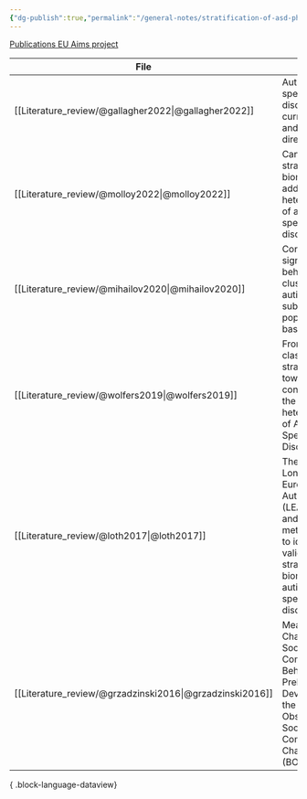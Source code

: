 ```yaml
---
{"dg-publish":true,"permalink":"/general-notes/stratification-of-asd-phenotypes/"}
---
```



[Publications EU Aims project](https://www.aims-2-trials.eu/news/publications/)


| File                                                        | title                                                                                                                                                             | published | journal                                       | Paper_type     | DOI                                                                                                           |
| ----------------------------------------------------------- | ----------------------------------------------------------------------------------------------------------------------------------------------------------------- | --------- | --------------------------------------------- | -------------- | ------------------------------------------------------------------------------------------------------------- |
| [[Literature_review/@gallagher2022\|@gallagher2022]]     | Autism spectrum disorders current issues and future directions                                                                                                    | 2022      | Irish Journal of Psychological Medicine       | journalArticle | <ul><li>https://www.doi.org/10.1017/ipm.2022.34</li><li>10.1017/ipm.2022.34</li></ul>                         |
| [[Literature_review/@molloy2022\|@molloy2022]]           | Can stratification biomarkers address the heterogeneity of autism spectrum disorder?                                                                              | 2022      | Irish Journal of Psychological Medicine       | journalArticle | <ul><li>https://www.doi.org/10.1017/ipm.2021.73</li><li>10.1017/ipm.2021.73</li></ul>                         |
| [[Literature_review/@mihailov2020\|@mihailov2020]]       | Cortical signatures in behaviorally clustered autistic traits subgroups a population-based study                                                                  | 2020      | Translational Psychiatry                      | journalArticle | <ul><li>https://www.doi.org/10.1038/s41398-020-00894-3</li><li>10.1038/s41398-020-00894-3</li></ul>           |
| [[Literature_review/@wolfers2019\|@wolfers2019]]         | From pattern classification to stratification towards conceptualizing the heterogeneity of Autism Spectrum Disorder                                               | 2019      | Neuroscience & Biobehavioral Reviews          | journalArticle | <ul><li>https://www.doi.org/10.1016/j.neubiorev.2019.07.010</li><li>10.1016/j.neubiorev.2019.07.010</li></ul> |
| [[Literature_review/@loth2017\|@loth2017]]               | The EU-AIMS Longitudinal European Autism Project (LEAP) design and methodologies to identify and validate stratification biomarkers for autism spectrum disorders | 2017      | Molecular Autism                              | journalArticle | <ul><li>https://www.doi.org/10.1186/s13229-017-0146-8</li><li>10.1186/s13229-017-0146-8</li></ul>             |
| [[Literature_review/@grzadzinski2016\|@grzadzinski2016]] | Measuring Changes in Social Communication Behaviors Preliminary Development of the Brief Observation of Social Communication Change (BOSCC)                       | 2016      | Journal of Autism and Developmental Disorders | journalArticle | <ul><li>https://www.doi.org/10.1007/s10803-016-2782-9</li><li>10.1007/s10803-016-2782-9</li></ul>             |

{ .block-language-dataview}